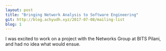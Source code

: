 ```yaml
---
layout: post
title: "Bringing Network Analysis to Software Engineering"
git: http://blog.achyudh.xyz/2017-07-08/mailing-list
blog: 1
---
```


I was excited to work on a project with the Networks Group at BITS Pilani, and had no idea what would ensue.